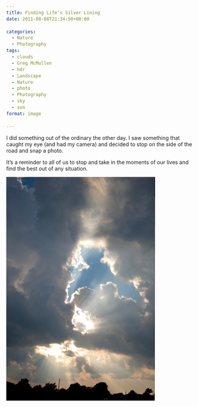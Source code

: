 ```yaml
---
title: Finding Life's Silver Lining
date: 2011-08-08T21:34:50+00:00

categories:
  - Nature
  - Photography
tags:
  - clouds
  - Greg McMullen
  - hdr
  - Landscape
  - Nature
  - photo
  - Photography
  - sky
  - sun
format: image

---
```

I did something out of the ordinary the other day. I saw something that caught my eye (and had my camera) and decided to stop on the side of the road and snap a photo.

It&#8217;s a reminder to all of us to stop and take in the moments of our lives and find the best out of any situation.

![](/images/posts/Silver-Lining.jpg)
